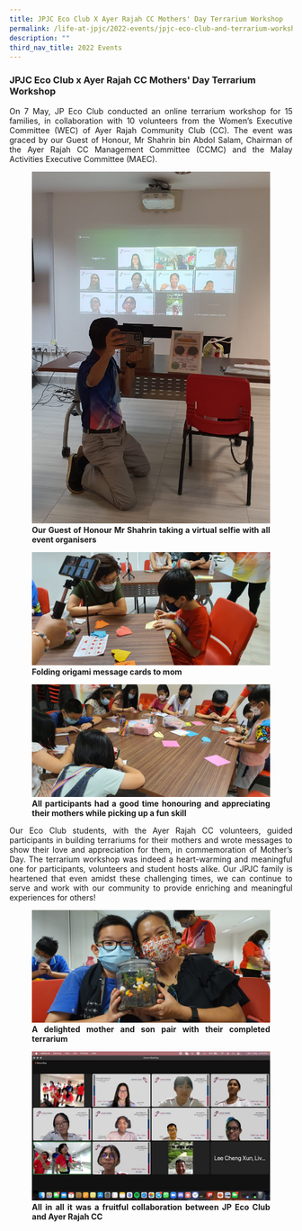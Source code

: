 ```yaml
---
title: JPJC Eco Club X Ayer Rajah CC Mothers' Day Terrarium Workshop
permalink: /life-at-jpjc/2022-events/jpjc-eco-club-and-terrarium-workshop/
description: ""
third_nav_title: 2022 Events
---
```

### **JPJC Eco Club x Ayer Rajah CC Mothers' Day Terrarium Workshop**
<div align=justify>
	
On 7 May, JP Eco Club conducted an online terrarium workshop for 15 families, in collaboration with 10 volunteers from the Women’s Executive Committee (WEC) of Ayer Rajah Community Club (CC). The event was graced by our Guest of Honour, Mr Shahrin bin Abdol Salam, Chairman of the Ayer Rajah CC Management Committee (CCMC) and the Malay Activities Executive Committee (MAEC).

<figure>
<img src="/images/terrarium%201.jpg">
<figcaption> <strong> Our Guest of Honour Mr Shahrin taking a virtual selfie with all event organisers </strong> </figcaption>
</figure>

<figure>
<img src="/images/terrarium%202.jpg">
<figcaption> <strong> Folding origami message cards to mom </strong> </figcaption>
</figure>

<figure>
<img src="/images/terrarium%203.jpg">
<figcaption> <strong> All participants had a good time honouring and appreciating their mothers while picking up a fun skill </strong> </figcaption>
</figure>

Our Eco Club students, with the Ayer Rajah CC volunteers, guided participants in building terrariums for their mothers and wrote messages to show their love and appreciation for them, in commemoration of Mother’s Day. The terrarium workshop was indeed a heart-warming and meaningful one for participants, volunteers and student hosts alike. Our JPJC family is heartened that even amidst these challenging times, we can continue to serve and work with our community to provide enriching and meaningful experiences for others!

<figure>
<img src="/images/terrarium%204.jpg">
<figcaption> <strong>A delighted mother and son pair with their completed terrarium</strong> </figcaption>
</figure>

<figure>
<img src="/images/terrarium%205.jpg">
<figcaption> <strong> All in all it was a fruitful collaboration between JP Eco Club and Ayer Rajah CC </strong> </figcaption>
</figure>
	</div>